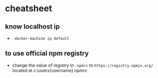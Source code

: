 # cheatsheet
## know localhost ip
* ` docker-machine ip default` 

## to use official npm registry
* change the value of registry in `.npmrc` to `https://registry.npmjs.org/` located at c:\\users\{username}\.npmrc